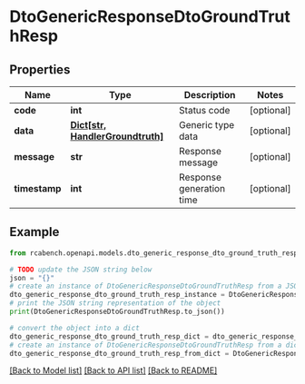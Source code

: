 # DtoGenericResponseDtoGroundTruthResp


## Properties

Name | Type | Description | Notes
------------ | ------------- | ------------- | -------------
**code** | **int** | Status code | [optional] 
**data** | [**Dict[str, HandlerGroundtruth]**](HandlerGroundtruth.md) | Generic type data | [optional] 
**message** | **str** | Response message | [optional] 
**timestamp** | **int** | Response generation time | [optional] 

## Example

```python
from rcabench.openapi.models.dto_generic_response_dto_ground_truth_resp import DtoGenericResponseDtoGroundTruthResp

# TODO update the JSON string below
json = "{}"
# create an instance of DtoGenericResponseDtoGroundTruthResp from a JSON string
dto_generic_response_dto_ground_truth_resp_instance = DtoGenericResponseDtoGroundTruthResp.from_json(json)
# print the JSON string representation of the object
print(DtoGenericResponseDtoGroundTruthResp.to_json())

# convert the object into a dict
dto_generic_response_dto_ground_truth_resp_dict = dto_generic_response_dto_ground_truth_resp_instance.to_dict()
# create an instance of DtoGenericResponseDtoGroundTruthResp from a dict
dto_generic_response_dto_ground_truth_resp_from_dict = DtoGenericResponseDtoGroundTruthResp.from_dict(dto_generic_response_dto_ground_truth_resp_dict)
```
[[Back to Model list]](../README.md#documentation-for-models) [[Back to API list]](../README.md#documentation-for-api-endpoints) [[Back to README]](../README.md)


